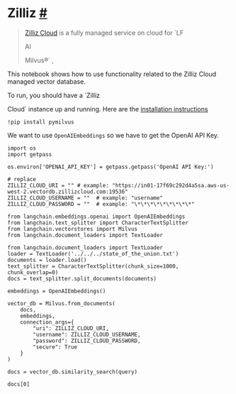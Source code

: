 


 Zilliz
 [#](#zilliz "Permalink to this headline")
===================================================



> 
> 
> 
> [Zilliz Cloud](https://zilliz.com/doc/quick_start) 
>  is a fully managed service on cloud for
>  `LF
>  
> 
>  AI
>  
> 
>  Milvus®`
>  ,
>  
> 
> 
> 
> 



 This notebook shows how to use functionality related to the Zilliz Cloud managed vector database.
 



 To run, you should have a
 `Zilliz
 

 Cloud`
 instance up and running. Here are the
 [installation instructions](https://zilliz.com/cloud) 








```
!pip install pymilvus

```






 We want to use
 `OpenAIEmbeddings`
 so we have to get the OpenAI API Key.
 







```
import os
import getpass

os.environ['OPENAI_API_KEY'] = getpass.getpass('OpenAI API Key:')

```










```
# replace 
ZILLIZ_CLOUD_URI = "" # example: "https://in01-17f69c292d4a5sa.aws-us-west-2.vectordb.zillizcloud.com:19536"
ZILLIZ_CLOUD_USERNAME = ""  # example: "username"
ZILLIZ_CLOUD_PASSWORD = ""  # example: "\*\*\*\*\*\*\*\*\*"

```










```
from langchain.embeddings.openai import OpenAIEmbeddings
from langchain.text_splitter import CharacterTextSplitter
from langchain.vectorstores import Milvus
from langchain.document_loaders import TextLoader

```










```
from langchain.document_loaders import TextLoader
loader = TextLoader('../../../state_of_the_union.txt')
documents = loader.load()
text_splitter = CharacterTextSplitter(chunk_size=1000, chunk_overlap=0)
docs = text_splitter.split_documents(documents)

embeddings = OpenAIEmbeddings()

```










```
vector_db = Milvus.from_documents(
    docs,
    embeddings,
    connection_args={
        "uri": ZILLIZ_CLOUD_URI,
        "username": ZILLIZ_CLOUD_USERNAME,
        "password": ZILLIZ_CLOUD_PASSWORD,
        "secure": True
    }
)

```










```
docs = vector_db.similarity_search(query)

```










```
docs[0]

```







